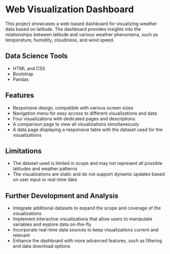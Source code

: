 # Web Visualization Dashboard
This project showcases a web-based dashboard for visualizing weather data based on latitude. The dashboard provides insights into the relationships between latitude and various weather phenomena, such as temperature, humidity, cloudiness, and wind speed.

## Data Science Tools
* HTML and CSS
* Bootstrap
* Pandas 

## Features
* Responsive design, compatible with various screen sizes
* Navigation menu for easy access to different visualizations and data
* Four visualizations with dedicated pages and descriptions
* A comparison page to view all visualizations simultaneously
* A data page displaying a responsive table with the dataset used for the visualizations

## Limitations
* The dataset used is limited in scope and may not represent all possible latitudes and weather patterns
* The visualizations are static and do not support dynamic updates based on user input or real-time data

## Further Development and Analysis
* Integrate additional datasets to expand the scope and coverage of the visualizations
* Implement interactive visualizations that allow users to manipulate variables and explore data on-the-fly
* Incorporate real-time data sources to keep visualizations current and relevant
* Enhance the dashboard with more advanced features, such as filtering and data download options
